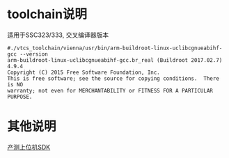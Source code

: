 # toolchain说明

适用于SSC323/333, 交叉编译器版本
```shell
#./vtcs_toolchain/vienna/usr/bin/arm-buildroot-linux-uclibcgnueabihf-gcc --version
arm-buildroot-linux-uclibcgnueabihf-gcc.br_real (Buildroot 2017.02.7) 4.9.4
Copyright (C) 2015 Free Software Foundation, Inc.
This is free software; see the source for copying conditions.  There is NO
warranty; not even for MERCHANTABILITY or FITNESS FOR A PARTICULAR PURPOSE.
```

# 其他说明

[产测上位机SDK](https://github.com/TuyaInc/TUYA_PTS_SDK/)
